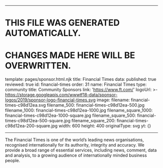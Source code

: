 ----

# THIS FILE WAS GENERATED AUTOMATICALLY.
# CHANGES MADE HERE WILL BE OVERWRITTEN.

template: pages/sponsor.html.njk
title: Financial Times
data:
  published: true
  reviewed: true
  id: financial-times
  order: 31
  name: Financial Times
  type: community
  title: Community Sponsors
  link: 'https://www.ft.com/'
  logoUrl: >-
    https://storage.googleapis.com/wwwtf18-data/sponsor-logos/2019/sponsor-logo-financial-times.svg
  image:
    filename: financial-times-c98d12ea.svg
    filename_500: financial-times-c98d12ea-500.jpg
    filename_1000: financial-times-c98d12ea-1000.jpg
    filename_square_1000: financial-times-c98d12ea-1000-square.jpg
    filename_square_500: financial-times-c98d12ea-500-square.jpg
    filename_square_200: financial-times-c98d12ea-200-square.jpg
    width: 600
    height: 400
    originalType: svg
yt: {}

----

The Financial Times is one of the world’s leading news organisations,
recognised internationally for its authority, integrity and accuracy. We
provide a broad range of essential services, including news, comment, data and
analysis, to a growing audience of internationally minded business people.